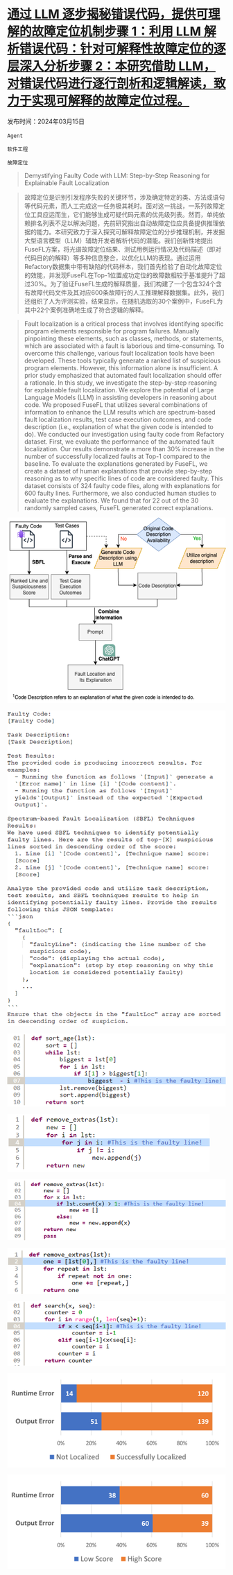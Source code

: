 # [通过 LLM 逐步揭秘错误代码，提供可理解的故障定位机制步骤 1：利用 LLM 解析错误代码：针对可解释性故障定位的逐层深入分析步骤 2：本研究借助 LLM，对错误代码进行逐行剖析和逻辑解读，致力于实现可解释的故障定位过程。](https://arxiv.org/abs/2403.10507)

发布时间：2024年03月15日

`Agent`

`软件工程`

`故障定位`

> Demystifying Faulty Code with LLM: Step-by-Step Reasoning for Explainable Fault Localization

> 故障定位是识别引发程序失败的关键环节，涉及确定特定的类、方法或语句等代码元素，而人工完成这一任务极其耗时。面对这一挑战，一系列故障定位工具应运而生，它们能够生成可疑代码元素的优先级列表。然而，单纯依赖排名列表不足以解决问题，先前研究指出自动故障定位应具备提供推理依据的能力。本研究致力于深入探究可解释故障定位的分步推理机制，并发掘大型语言模型（LLM）辅助开发者解析代码的潜能。我们创新性地提出FuseFL方案，将光谱故障定位结果、测试用例运行情况及代码描述（即对代码目的的解释）等多种信息整合，以优化LLM的表现。通过运用Refactory数据集中带有缺陷的代码样本，我们首先检验了自动化故障定位的效能，并发现FuseFL在Top-1位置成功定位的故障数相较于基准提升了超过30%。为了验证FuseFL生成的解释质量，我们构建了一个包含324个含有故障代码文件及其对应600条故障行的人工推理解释数据集。此外，我们还组织了人为评测实验，结果显示，在随机选取的30个案例中，FuseFL为其中22个案例准确地生成了符合逻辑的解释。

> Fault localization is a critical process that involves identifying specific program elements responsible for program failures. Manually pinpointing these elements, such as classes, methods, or statements, which are associated with a fault is laborious and time-consuming. To overcome this challenge, various fault localization tools have been developed. These tools typically generate a ranked list of suspicious program elements. However, this information alone is insufficient. A prior study emphasized that automated fault localization should offer a rationale.
  In this study, we investigate the step-by-step reasoning for explainable fault localization. We explore the potential of Large Language Models (LLM) in assisting developers in reasoning about code. We proposed FuseFL that utilizes several combinations of information to enhance the LLM results which are spectrum-based fault localization results, test case execution outcomes, and code description (i.e., explanation of what the given code is intended to do). We conducted our investigation using faulty code from Refactory dataset. First, we evaluate the performance of the automated fault localization. Our results demonstrate a more than 30% increase in the number of successfully localized faults at Top-1 compared to the baseline. To evaluate the explanations generated by FuseFL, we create a dataset of human explanations that provide step-by-step reasoning as to why specific lines of code are considered faulty. This dataset consists of 324 faulty code files, along with explanations for 600 faulty lines. Furthermore, we also conducted human studies to evaluate the explanations. We found that for 22 out of the 30 randomly sampled cases, FuseFL generated correct explanations.

![通过 LLM 逐步揭秘错误代码，提供可理解的故障定位机制步骤 1：利用 LLM 解析错误代码：针对可解释性故障定位的逐层深入分析步骤 2：本研究借助 LLM，对错误代码进行逐行剖析和逻辑解读，致力于实现可解释的故障定位过程。](../../../paper_images/2403.10507/architecture_camera_ready.png)

![通过 LLM 逐步揭秘错误代码，提供可理解的故障定位机制步骤 1：利用 LLM 解析错误代码：针对可解释性故障定位的逐层深入分析步骤 2：本研究借助 LLM，对错误代码进行逐行剖析和逻辑解读，致力于实现可解释的故障定位过程。](../../../paper_images/2403.10507/prompt.png)

![通过 LLM 逐步揭秘错误代码，提供可理解的故障定位机制步骤 1：利用 LLM 解析错误代码：针对可解释性故障定位的逐层深入分析步骤 2：本研究借助 LLM，对错误代码进行逐行剖析和逻辑解读，致力于实现可解释的故障定位过程。](../../../paper_images/2403.10507/low_score_case.png)

![通过 LLM 逐步揭秘错误代码，提供可理解的故障定位机制步骤 1：利用 LLM 解析错误代码：针对可解释性故障定位的逐层深入分析步骤 2：本研究借助 LLM，对错误代码进行逐行剖析和逻辑解读，致力于实现可解释的故障定位过程。](../../../paper_images/2403.10507/high_score_case.png)

![通过 LLM 逐步揭秘错误代码，提供可理解的故障定位机制步骤 1：利用 LLM 解析错误代码：针对可解释性故障定位的逐层深入分析步骤 2：本研究借助 LLM，对错误代码进行逐行剖析和逻辑解读，致力于实现可解释的故障定位过程。](../../../paper_images/2403.10507/example_informativeness.png)

![通过 LLM 逐步揭秘错误代码，提供可理解的故障定位机制步骤 1：利用 LLM 解析错误代码：针对可解释性故障定位的逐层深入分析步骤 2：本研究借助 LLM，对错误代码进行逐行剖析和逻辑解读，致力于实现可解释的故障定位过程。](../../../paper_images/2403.10507/correct_case_example.png)

![通过 LLM 逐步揭秘错误代码，提供可理解的故障定位机制步骤 1：利用 LLM 解析错误代码：针对可解释性故障定位的逐层深入分析步骤 2：本研究借助 LLM，对错误代码进行逐行剖析和逻辑解读，致力于实现可解释的故障定位过程。](../../../paper_images/2403.10507/wrong_case.png)

![通过 LLM 逐步揭秘错误代码，提供可理解的故障定位机制步骤 1：利用 LLM 解析错误代码：针对可解释性故障定位的逐层深入分析步骤 2：本研究借助 LLM，对错误代码进行逐行剖析和逻辑解读，致力于实现可解释的故障定位过程。](../../../paper_images/2403.10507/error_type.png)

![通过 LLM 逐步揭秘错误代码，提供可理解的故障定位机制步骤 1：利用 LLM 解析错误代码：针对可解释性故障定位的逐层深入分析步骤 2：本研究借助 LLM，对错误代码进行逐行剖析和逻辑解读，致力于实现可解释的故障定位过程。](../../../paper_images/2403.10507/RQ2_error_type.png)